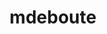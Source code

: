 ---
title: mdeboute
github: https://github.com/mdeboute
mode: dark
transition: 3s
archetype:
- Minimalistic
---